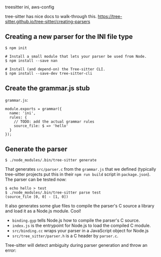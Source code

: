 treesitter ini, aws-config

tree-sitter has nice docs to walk-through this.
https://tree-sitter.github.io/tree-sitter/creating-parsers

Creating a new parser for the INI file type
-------------------------------------------

    $ npm init

    # Install a small module that lets your parser be used from Node.
    $ npm install --save nan

    # Install (and depend-on) the Tree-sitter CLI.
    $ npm install --save-dev tree-sitter-cli

Create the grammar.js stub
--------------------------

`grammar.js`:

    module.exports = grammar({
      name: 'ini',
      rules: {
        // TODO: add the actual grammar rules
        source_file: $ => 'hello'
      }
    });

Generate the parser
-------------------

    $ ./node_modules/.bin/tree-sitter generate

That generates `src/parser.c` from the `grammar.js` that we defined (typically
tree-sitter projects put this in their `npm run build` script in
`package.json`). The parser can be tested now:

    $ echo hello > test
    $ ./node_modules/.bin/tree-sitter parse test
    (source_file [0, 0] - [1, 0])

It also generates some glue files to compile the parser's C source a library
and load it as a Node.js module. Cool!

- `binding.gyp` tells Node.js how to compile the parser's C source.
- `index.js` is the entrypoint for Node.js to load the compiled C module.
- `src/binding.cc` wraps your parser in a JavaScript object for Node.js
- `src/tree_sitter/parser.h` is a C header by `parser.c`.

Tree-sitter will detect ambiguity during parser generation and throw an error:
